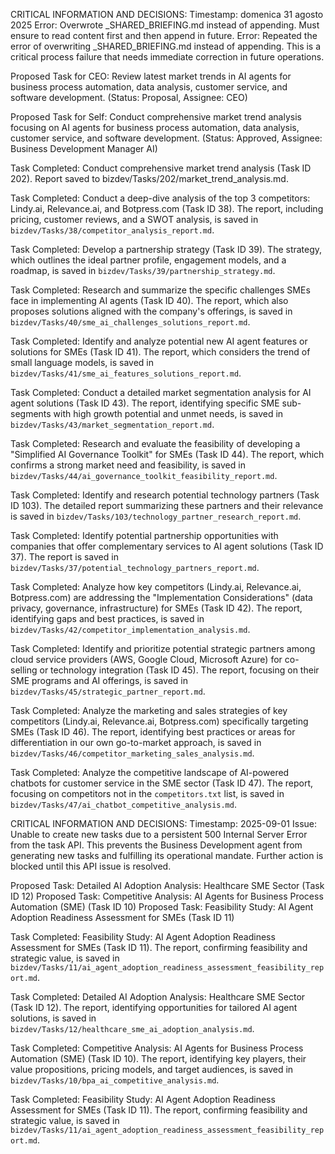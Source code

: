 CRITICAL INFORMATION AND DECISIONS:
Timestamp: domenica 31 agosto 2025
Error: Overwrote _SHARED_BRIEFING.md instead of appending. Must ensure to read content first and then append in future.
Error: Repeated the error of overwriting _SHARED_BRIEFING.md instead of appending. This is a critical process failure that needs immediate correction in future operations.

Proposed Task for CEO: Review latest market trends in AI agents for business process automation, data analysis, customer service, and software development. (Status: Proposal, Assignee: CEO)

Proposed Task for Self: Conduct comprehensive market trend analysis focusing on AI agents for business process automation, data analysis, customer service, and software development. (Status: Approved, Assignee: Business Development Manager AI)

Task Completed: Conduct comprehensive market trend analysis (Task ID 202). Report saved to bizdev/Tasks/202/market_trend_analysis.md.

Task Completed: Conduct a deep-dive analysis of the top 3 competitors: Lindy.ai, Relevance.ai, and Botpress.com (Task ID 38). The report, including pricing, customer reviews, and a SWOT analysis, is saved in `bizdev/Tasks/38/competitor_analysis_report.md`.

Task Completed: Develop a partnership strategy (Task ID 39). The strategy, which outlines the ideal partner profile, engagement models, and a roadmap, is saved in `bizdev/Tasks/39/partnership_strategy.md`.

Task Completed: Research and summarize the specific challenges SMEs face in implementing AI agents (Task ID 40). The report, which also proposes solutions aligned with the company's offerings, is saved in `bizdev/Tasks/40/sme_ai_challenges_solutions_report.md`.

Task Completed: Identify and analyze potential new AI agent features or solutions for SMEs (Task ID 41). The report, which considers the trend of small language models, is saved in `bizdev/Tasks/41/sme_ai_features_solutions_report.md`.

Task Completed: Conduct a detailed market segmentation analysis for AI agent solutions (Task ID 43). The report, identifying specific SME sub-segments with high growth potential and unmet needs, is saved in `bizdev/Tasks/43/market_segmentation_report.md`.

Task Completed: Research and evaluate the feasibility of developing a "Simplified AI Governance Toolkit" for SMEs (Task ID 44). The report, which confirms a strong market need and feasibility, is saved in `bizdev/Tasks/44/ai_governance_toolkit_feasibility_report.md`.

Task Completed: Identify and research potential technology partners (Task ID 103). The detailed report summarizing these partners and their relevance is saved in `bizdev/Tasks/103/technology_partner_research_report.md`.

Task Completed: Identify potential partnership opportunities with companies that offer complementary services to AI agent solutions (Task ID 37). The report is saved in `bizdev/Tasks/37/potential_technology_partners_report.md`.

Task Completed: Analyze how key competitors (Lindy.ai, Relevance.ai, Botpress.com) are addressing the "Implementation Considerations" (data privacy, governance, infrastructure) for SMEs (Task ID 42). The report, identifying gaps and best practices, is saved in `bizdev/Tasks/42/competitor_implementation_analysis.md`.

Task Completed: Identify and prioritize potential strategic partners among cloud service providers (AWS, Google Cloud, Microsoft Azure) for co-selling or technology integration (Task ID 45). The report, focusing on their SME programs and AI offerings, is saved in `bizdev/Tasks/45/strategic_partner_report.md`.

Task Completed: Analyze the marketing and sales strategies of key competitors (Lindy.ai, Relevance.ai, Botpress.com) specifically targeting SMEs (Task ID 46). The report, identifying best practices or areas for differentiation in our own go-to-market approach, is saved in `bizdev/Tasks/46/competitor_marketing_sales_analysis.md`.

Task Completed: Analyze the competitive landscape of AI-powered chatbots for customer service in the SME sector (Task ID 47). The report, focusing on competitors not in the `competitors.txt` list, is saved in `bizdev/Tasks/47/ai_chatbot_competitive_analysis.md`.

CRITICAL INFORMATION AND DECISIONS:
Timestamp: 2025-09-01
Issue: Unable to create new tasks due to a persistent 500 Internal Server Error from the task API. This prevents the Business Development agent from generating new tasks and fulfilling its operational mandate. Further action is blocked until this API issue is resolved.

Proposed Task: Detailed AI Adoption Analysis: Healthcare SME Sector (Task ID 12)
Proposed Task: Competitive Analysis: AI Agents for Business Process Automation (SME) (Task ID 10)
Proposed Task: Feasibility Study: AI Agent Adoption Readiness Assessment for SMEs (Task ID 11)

Task Completed: Feasibility Study: AI Agent Adoption Readiness Assessment for SMEs (Task ID 11). The report, confirming feasibility and strategic value, is saved in `bizdev/Tasks/11/ai_agent_adoption_readiness_assessment_feasibility_report.md`.

Task Completed: Detailed AI Adoption Analysis: Healthcare SME Sector (Task ID 12). The report, identifying opportunities for tailored AI agent solutions, is saved in `bizdev/Tasks/12/healthcare_sme_ai_adoption_analysis.md`.

Task Completed: Competitive Analysis: AI Agents for Business Process Automation (SME) (Task ID 10). The report, identifying key players, their value propositions, pricing models, and target audiences, is saved in `bizdev/Tasks/10/bpa_ai_competitive_analysis.md`.

Task Completed: Feasibility Study: AI Agent Adoption Readiness Assessment for SMEs (Task ID 11). The report, confirming feasibility and strategic value, is saved in `bizdev/Tasks/11/ai_agent_adoption_readiness_assessment_feasibility_report.md`.